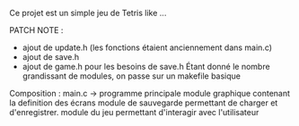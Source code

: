 Ce projet est un simple jeu de Tetris like ...

PATCH NOTE :
+ ajout de update.h (les fonctions étaient anciennement dans main.c)
+ ajout de save.h
+ ajout de game.h pour les besoins de save.h
Étant donné le nombre grandissant de modules, on passe sur un makefile basique


Composition :
main.c -> programme principale
module graphique contenant la definition des écrans
module de sauvegarde permettant de charger et d'enregistrer.
module du jeu permettant d'interagir avec l'utilisateur
